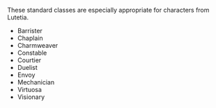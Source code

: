 These standard classes are especially appropriate for characters from Lutetia.

   - Barrister
   - Chaplain
   - Charmweaver
   - Constable
   - Courtier
   - Duelist
   - Envoy
   - Mechanician
   - Virtuosa
   - Visionary
